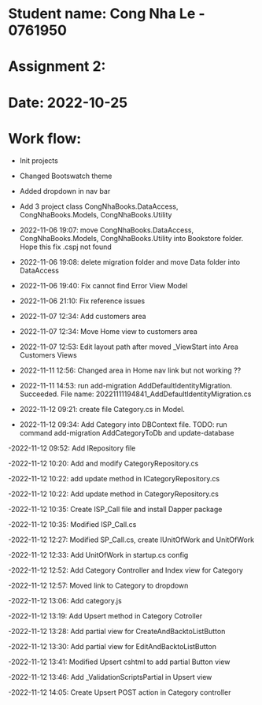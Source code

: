 ﻿# Student name: Cong Nha Le - 0761950

# Assignment 2: 

# Date: 2022-10-25

# Work flow:

- Init projects

- Changed Bootswatch theme

- Added dropdown in nav bar

- Add 3 project class CongNhaBooks.DataAccess, CongNhaBooks.Models, CongNhaBooks.Utility

- 2022-11-06 19:07: move CongNhaBooks.DataAccess, CongNhaBooks.Models, CongNhaBooks.Utility into Bookstore folder. Hope this fix .cspj not found

- 2022-11-06 19:08: delete migration folder and move Data folder into DataAccess

- 2022-11-06 19:40: Fix cannot find Error View Model

- 2022-11-06 21:10: Fix reference issues

- 2022-11-07 12:34: Add customers area

- 2022-11-07 12:34: Move Home view to customers area

- 2022-11-07 12:53: Edit layout path after moved _ViewStart into Area Customers Views

- 2022-11-11 12:56: Changed area in Home nav link but not working ??

- 2022-11-11 14:53: run add-migration AddDefaultIdentityMigration. Succeeded. File name: 20221111194841_AddDefaultIdentityMigration.cs

- 2022-11-12 09:21: create file Category.cs in Model. 

- 2022-11-12 09:34: Add Category into DBContext file. TODO: run command add-migration AddCategoryToDb and update-database

-2022-11-12 09:52: Add IRepository file

-2022-11-12 10:20: Add and modify CategoryRepository.cs

-2022-11-12 10:22: add update method in ICategoryRepository.cs

-2022-11-12 10:22: Add update method in CategoryRepository.cs

-2022-11-12 10:35: Create ISP_Call file and install Dapper package

-2022-11-12 10:35: Modified ISP_Call.cs

-2022-11-12 12:27: Modified SP_Call.cs, create IUnitOfWork and UnitOfWork

-2022-11-12 12:33: Add UnitOfWork in startup.cs config

-2022-11-12 12:52: Add Category Controller and Index view for Category

-2022-11-12 12:57: Moved link to Category to dropdown

-2022-11-12 13:06: Add category.js

-2022-11-12 13:19: Add Upsert method in Category Cotroller

-2022-11-12 13:28: Add partial view for CreateAndBacktoListButton

-2022-11-12 13:30: Add partial view for EditAndBacktoListButton

-2022-11-12 13:41: Modified Upsert cshtml to add partial Button view

-2022-11-12 13:46: Add _ValidationScriptsPartial in Upsert view

-2022-11-12 14:05: Create Upsert POST action in Category controller